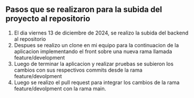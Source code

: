 ## Pasos que se realizaron para la subida del proyecto al repositorio

1. El dia viernes 13 de diciembre de 2024, se realizo la subida del backend al repositorio
2. Despues se realizo un clone en mi equipo para la continuacion de la aplicacion implementando el front sobre una nueva rama llamada feature/development
3. Luego de terminar la aplicacion y realizar pruebas se subieron los cambios con sus respectivos commits desde la rama feature/devolpment
4. Luego se realizo el pull request para integrar los cambios de la rama feature/devolpment con la rama main.
